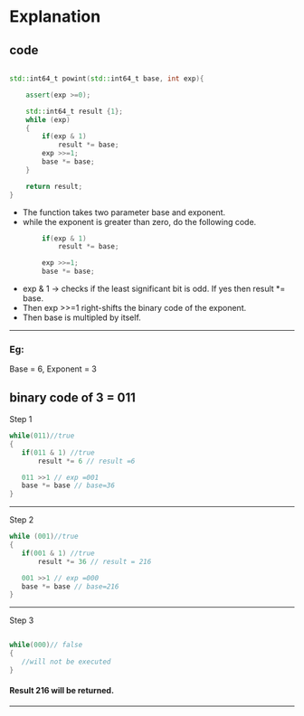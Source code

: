 # Explanation

## code
```cpp

std::int64_t powint(std::int64_t base, int exp){

    assert(exp >=0);

    std::int64_t result {1};
    while (exp)
	{
        if(exp & 1)
            result *= base;
        exp >>=1;
        base *= base;
    }

    return result;
}
 ```

 - The function takes two parameter base and exponent.
 - while the exponent is greater than zero, do the following code.

```cpp
        if(exp & 1)
            result *= base;

        exp >>=1;
        base *= base;
```
- exp & 1 -> checks if the least significant bit is odd. If yes then result *= base.
- Then exp >>=1 right-shifts the binary code of the exponent.
- Then base is multipled by itself.

---
### Eg:

Base = 6, Exponent = 3

binary code of 3 = 011
---
Step 1
 
 ```cpp
 while(011)//true
 {
    if(011 & 1) //true
        result *= 6 // result =6

    011 >>1 // exp =001
    base *= base // base=36
 }
 ```
---

Step 2
 
 ```cpp
 while (001)//true
 {
    if(001 & 1) //true
        result *= 36 // result = 216

    001 >>1 // exp =000
    base *= base // base=216
 }
 ```
---

Step 3
 
 ```cpp
 
 while(000)// false
 {
    //will not be executed
 }
 ```
 #### Result 216 will be returned.

 ---

